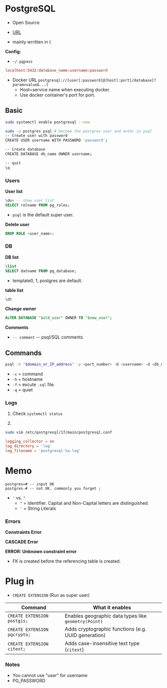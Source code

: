 # PostgreSQL

* Open Source

* [URL](https://github.com/postgres/postgres)

* mainly wrritten in `C`


**Config:**

* `~/.pgpass`
```ini
localhost:5432:database_name:username:password
```
* Docker URL
`postgresql://[user[:password]@]host[:port]/database[?param=value&...]`
    * Host=service name when executing docker.
    * Use docker container's port for port.

## Basic

```bash
sudo systemctl enable postgresql --now

sudo -u postgres psql # become the postgres user and enter in psql
-- Create user with password
CREATE USER username WITH PASSWORD 'password';

-- Create database
CREATE DATABASE db_name OWNER username;

-- quit
\q
```

### Users

**User list**
```sql
\du+ -- show user list
SELECT rolname FROM pg_roles;
```
* `psql` is the default super user.

**Delete user**
```sql
DROP ROLE <user_name>;
```

### DB
**DB list**
```sql
\list
SELECT datname FROM pg_database;
```
* template0, 1, postgres are default.

**table list**
```sql
\dt
```

**Change owner**
```sql
ALTER DATABASE "$old_user" OWNER TO "$new_user";
```

**Comments**
* `-- comment` -- psql/SQL comments


## Commands

```bash
psql -h "$domain_or_IP_address" -p <port_number> -U <username> -d <db_name>
```
* `-c` = command
* `-h` = hostname
* `-f` = excute `.sql` file.
* `-q` = quiet

### Logs
1. Check `systemctl status`

2.

```bash
sudo vim /etc/postgresql/17/main/postgresql.conf
```

```conf
logging_collector = on
log_directory = 'log'
log_filename = 'postgresql-%a.log'
```

# Memo
```
postgres=# -- input OK
postgres-# -- not OK. commonly you forget ;
```
* `'` vs. `"`
  * `"` = Identifier. Capital and Non-Capital letters are distinguished. 
  * `'` =  String Literals

### Errors

**Constraints Error**

**CASCADE Error**

**ERROR: Unknown constraint error**
* FK is created before the referencing table is created.

# Plug in

* `CREATE EXTENSION`
(Run as super user)

| Command                      | What it enables                                      |
| ---------------------------- | ---------------------------------------------------- |
| `CREATE EXTENSION postgis;`  | Enables geographic data types like `geometry(Point)` |
| `CREATE EXTENSION pgcrypto;` | Adds cryptographic functions (e.g. UUID generation)  |
| `CREATE EXTENSION citext;`   | Adds case-insensitive text type (`citext`)           |

### Notes
- You cannot use "user" for username 
- PG_PASSWORD
